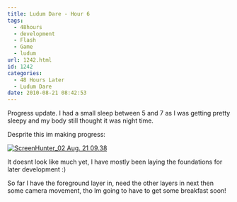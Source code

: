 ```yaml
---
title: Ludum Dare - Hour 6
tags:
  - 48hours
  - development
  - Flash
  - Game
  - ludum
url: 1242.html
id: 1242
categories:
  - 48 Hours Later
  - Ludum Dare
date: 2010-08-21 08:42:53
---
```


Progress update. I had a small sleep between 5 and 7 as I was getting pretty sleepy and my body still thought it was night time.
<!-- more -->
Desprite this im making progress:

[![](https://mikecann.co.uk/wp-content/uploads/2010/08/ScreenHunter_02-Aug.-21-09.38.jpg "ScreenHunter_02 Aug. 21 09.38")](https://mikecann.co.uk/wp-content/uploads/2010/08/ScreenHunter_02-Aug.-21-09.38.jpg)

It doesnt look like much yet, I have mostly been laying the foundations for later development :)

So far I have the foreground layer in, need the other layers in next then some camera movement, tho Im going to have to get some breakfast soon!